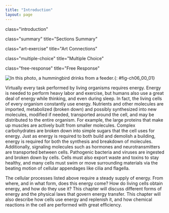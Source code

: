 ```yaml
---
title: "Introduction"
layout: page
---
```



<cnx-pi data-type="cnx.flag.introduction"> class="introduction" </cnx-pi>

<cnx-pi data-type="cnx.eoc">class="summary" title="Sections Summary"</cnx-pi>

<cnx-pi data-type="cnx.eoc">class="art-exercise" title="Art Connections"</cnx-pi>

<cnx-pi data-type="cnx.eoc">class="multiple-choice" title="Multiple Choice"</cnx-pi>

<cnx-pi data-type="cnx.eoc">class="free-response" title="Free Response"</cnx-pi>

 ![In this photo, a hummingbird drinks from a feeder.](../resources/Figure_06_00_01.jpg "A hummingbird needs energy to maintain prolonged periods of flight. The bird obtains its energy from taking in food and transforming the nutrients into energy through a series of biochemical reactions. The flight muscles in birds are extremely efficient in energy production. (credit: modification of work by Cory Zanker)"){: #fig-ch06_00_01}

Virtually every task performed by living organisms requires energy. Energy is needed to perform heavy labor and exercise, but humans also use a great deal of energy while thinking, and even during sleep. In fact, the living cells of every organism constantly use energy. Nutrients and other molecules are imported, metabolized (broken down) and possibly synthesized into new molecules, modified if needed, transported around the cell, and may be distributed to the entire organism. For example, the large proteins that make up muscles are actively built from smaller molecules. Complex carbohydrates are broken down into simple sugars that the cell uses for energy. Just as energy is required to both build and demolish a building, energy is required for both the synthesis and breakdown of molecules. Additionally, signaling molecules such as hormones and neurotransmitters are transported between cells. Pathogenic bacteria and viruses are ingested and broken down by cells. Cells must also export waste and toxins to stay healthy, and many cells must swim or move surrounding materials via the beating motion of cellular appendages like cilia and flagella.

The cellular processes listed above require a steady supply of energy. From where, and in what form, does this energy come? How do living cells obtain energy, and how do they use it? This chapter will discuss different forms of energy and the physical laws that govern energy transfer. This chapter will also describe how cells use energy and replenish it, and how chemical reactions in the cell are performed with great efficiency.


